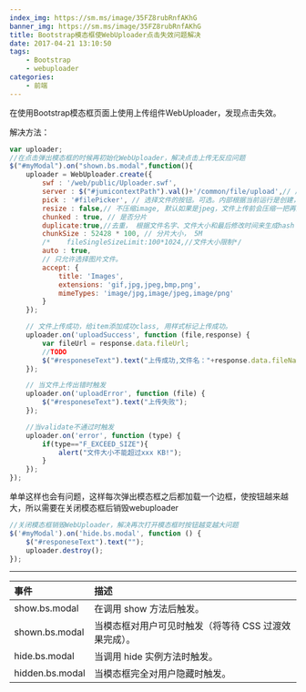 ```yaml
---
index_img: https://sm.ms/image/35FZ8rubRnfAKhG
banner_img: https://sm.ms/image/35FZ8rubRnfAKhG
title: Bootstrap模态框使WebUploader点击失效问题解决
date: 2017-04-21 13:10:50
tags:
    - Bootstrap
    - webuploader
categories:
    - 前端
---
```


在使用Bootstrap模态框页面上使用上传组件WebUploader，发现点击失效。

解决方法：

```javascript
var uploader;
//在点击弹出模态框的时候再初始化WebUploader，解决点击上传无反应问题
$("#myModal").on("shown.bs.modal",function(){
    uploader = WebUploader.create({
        swf : '/web/public/Uploader.swf',
        server : $("#jumicontextPath").val()+'/common/file/upload',// 后台路径
        pick : '#filePicker', // 选择文件的按钮。可选。内部根据当前运行是创建，可能是input元素，也可能是flash.
        resize : false,// 不压缩image, 默认如果是jpeg，文件上传前会压缩一把再上传！
        chunked : true, // 是否分片
        duplicate:true,//去重， 根据文件名字、文件大小和最后修改时间来生成hash Key.
        chunkSize : 52428 * 100, // 分片大小， 5M
        /*    fileSingleSizeLimit:100*1024,//文件大小限制*/
        auto : true,
        // 只允许选择图片文件。
        accept: {
            title: 'Images',
            extensions: 'gif,jpg,jpeg,bmp,png',
            mimeTypes: 'image/jpg,image/jpeg,image/png'
        }
    });

    // 文件上传成功，给item添加成功class, 用样式标记上传成功。
    uploader.on('uploadSuccess', function (file,response) {
        var fileUrl = response.data.fileUrl;
        //TODO
        $("#responeseText").text("上传成功,文件名："+response.data.fileName);
    });

    // 当文件上传出错时触发
    uploader.on('uploadError', function (file) {
        $("#responeseText").text("上传失败");
    });

    //当validate不通过时触发
    uploader.on('error', function (type) {
        if(type=="F_EXCEED_SIZE"){
            alert("文件大小不能超过xxx KB!");
        }
    });
});
```

单单这样也会有问题，这样每次弹出模态框之后都加载一个边框，使按钮越来越大，所以需要在关闭模态框后销毁webuploader


```javascript
//关闭模态框销毁WebUploader，解决再次打开模态框时按钮越变越大问题
$('#myModal').on('hide.bs.modal', function () {
    $("#responeseText").text("");
    uploader.destroy();
});
```


-----

| 事件            | 描述                                                  |
|:----------------|:------------------------------------------------------|
| show.bs.modal   | 在调用 show 方法后触发。                              |
| shown.bs.modal  | 当模态框对用户可见时触发（将等待 CSS 过渡效果完成）。 |
| hide.bs.modal   | 当调用 hide 实例方法时触发。                          |
| hidden.bs.modal | 当模态框完全对用户隐藏时触发。                        |
